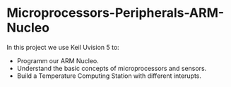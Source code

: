 # Microprocessors-Peripherals-ARM-Nucleo

In this project we use Keil Uvision 5 to:
 - Programm our ARM Nucleo.
 - Understand the basic concepts of microprocessors and sensors.
 - Build a Temperature Computing Station with different interupts.
